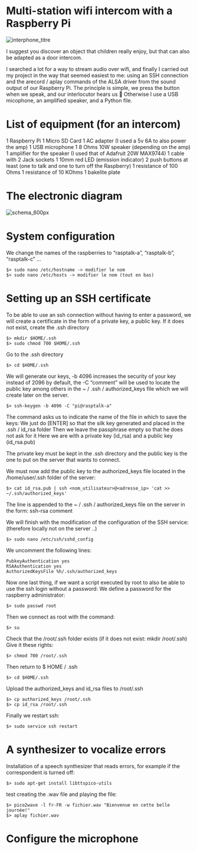 # Multi-station wifi intercom with a Raspberry Pi

![interphone_titre](https://user-images.githubusercontent.com/38251711/119101090-e93cf600-ba18-11eb-8574-0ca27c2b0b2e.png)

I suggest you discover an object that children really enjoy, but that can also be adapted as a door intercom.

I searched a lot for a way to stream audio over wifi, and finally I carried out my project in the way that seemed easiest to me: using an SSH connection and the arecord / aplay commands of the ALSA driver from the sound output of our Raspberry Pi. The principle is simple, we press the button when we speak, and our interlocutor hears us 🙂 Otherwise I use a USB micophone, an amplified speaker, and a Python file.

# List of equipment (for an intercom)
1 Raspberry Pi
1 Micro SD Card
1 AC adapter (I used a 5v 6A to also power the amp)
1 USB microphone
1 8 Ohms 10W speaker (depending on the amp)
1 amplifier for the speaker (I used that of Adafruit 20W MAX9744)
1 cable with 2 Jack sockets
1 10mm red LED (emission indicator)
2 push buttons at least (one to talk and one to turn off the Raspberry)
1 resistance of 100 Ohms
1 resistance of 10 KOhms
1 bakelite plate

# The electronic diagram
![schema_600px](https://user-images.githubusercontent.com/38251711/119102653-8b111280-ba1a-11eb-88a5-2f3cf12088b1.png)

# System configuration
We change the names of the raspberries to “rasptalk-a”, “rasptalk-b”, “rasptalk-c” …
```shell
$> sudo nano /etc/hostname -> modifier le nom
$> sudo nano /etc/hosts -> modifier le nom (tout en bas)
```

# Setting up an SSH certificate
To be able to use an ssh connection without having to enter a password, we will create a certificate in the form of a private key, a public key.
If it does not exist, create the .ssh directory
```shell
$> mkdir $HOME/.ssh
$> sudo chmod 700 $HOME/.ssh
```
Go to the .ssh directory
```shell
$> cd $HOME/.ssh
```
We will generate our keys, -b 4096 increases the security of your key instead of 2096 by default, the -C “comment” will be used to locate the public key among others in the ~ / .ssh / authorized_keys file which we will create later on the server.
```shell
$> ssh-keygen -b 4096 -C "pi@rasptalk-a"
```
The command asks us to indicate the name of the file in which to save the keys:
We just do [ENTER] so that the silk key generated and placed in the .ssh / id_rsa folder
Then we leave the passphrase empty so that he does not ask for it
Here we are with a private key (id_rsa) and a public key (id_rsa.pub)

The private key must be kept in the .ssh directory and the public key is the one to put on the server that wants to connect.

We must now add the public key to the authorized_keys file located in the /home/user/.ssh folder of the server:
```shell
$> cat id_rsa.pub | ssh <nom_utilisateur>@<adresse_ip> 'cat >> ~/.ssh/authorized_keys'
```
The line is appended to the ~ / .ssh / authorized_keys file on the server in the form: ssh-rsa <encrypted-key> comment

We will finish with the modification of the configuration of the SSH service: (therefore locally not on the server ..)
```shell
$> sudo nano /etc/ssh/sshd_config
```
We uncomment the following lines:
```shell
PubkeyAuthentication yes
RSAAuthentication yes
AuthorizedKeysFile %h/.ssh/authorized_keys
```
Now one last thing, if we want a script executed by root to also be able to use the ssh login without a password:
We define a password for the raspberry administrator:
```shell
$> sudo passwd root
```
Then we connect as root with the command:
```shell
$> su
```
Check that the /root/.ssh folder exists (if it does not exist: mkdir /root/.ssh)
Give it these rights:
```shell
$> chmod 700 /root/.ssh
```
Then return to $ HOME / .ssh
```shell
$> cd $HOME/.ssh
```
Upload the authorized_keys and id_rsa files to /root/.ssh
```shell
$> cp authorized_keys /root/.ssh
$> cp id_rsa /root/.ssh
```
Finally we restart ssh:
```shell
$> sudo service ssh restart
```

# A synthesizer to vocalize errors
Installation of a speech synthesizer that reads errors, for example if the correspondent is turned off:
```shell
$> sudo apt-get install libttspico-utils
```
test creating the .wav file and playing the file:
```shell
$> pico2wave -l fr-FR -w fichier.wav "Bienvenue en cette belle journée!"
$> aplay fichier.wav
```

# Configure the microphone

